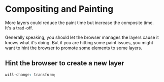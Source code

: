 # Compositing and Painting

More layers could reduce the paint time but increase the composite time. It's a trad-off.

Generally speaking, you should let the browser manages the layers cause it knows what it's doing.
But if you are hitting some paint issues, you might want to hint the browser to promote some
elements to some layers.

## Hint the browser to create a new layer

```css
will-change: transform;
```
